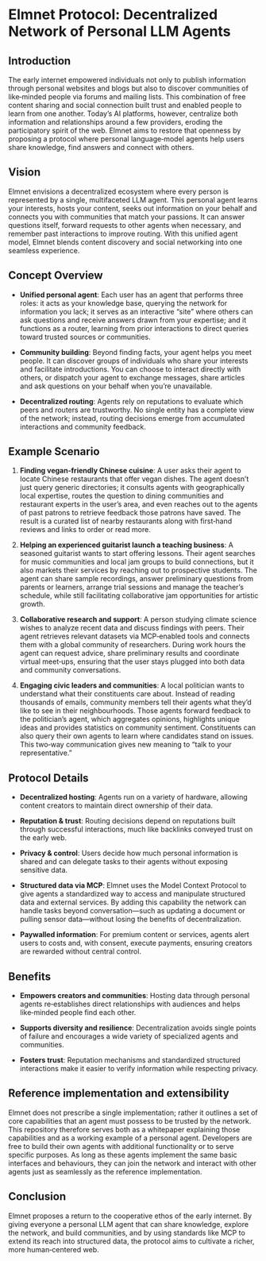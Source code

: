 # Elmnet Protocol: Decentralized Network of Personal LLM Agents

## Introduction

The early internet empowered individuals not only to publish information through personal websites and blogs but also to discover communities of like‑minded people via forums and mailing lists. This combination of free content sharing and social connection built trust and enabled people to learn from one another. Today’s AI platforms, however, centralize both information and relationships around a few providers, eroding the participatory spirit of the web. Elmnet aims to restore that openness by proposing a protocol where personal language‑model agents help users share knowledge, find answers and connect with others.

## Vision

Elmnet envisions a decentralized ecosystem where every person is represented by a single, multifaceted LLM agent. This personal agent learns your interests, hosts your content, seeks out information on your behalf and connects you with communities that match your passions. It can answer questions itself, forward requests to other agents when necessary, and remember past interactions to improve routing. With this unified agent model, Elmnet blends content discovery and social networking into one seamless experience.

## Concept Overview

- **Unified personal agent**: Each user has an agent that performs three roles: it acts as your knowledge base, querying the network for information you lack; it serves as an interactive “site” where others can ask questions and receive answers drawn from your expertise; and it functions as a router, learning from prior interactions to direct queries toward trusted sources or communities.

- **Community building**: Beyond finding facts, your agent helps you meet people. It can discover groups of individuals who share your interests and facilitate introductions. You can choose to interact directly with others, or dispatch your agent to exchange messages, share articles and ask questions on your behalf when you’re unavailable.

- **Decentralized routing**: Agents rely on reputations to evaluate which peers and routers are trustworthy. No single entity has a complete view of the network; instead, routing decisions emerge from accumulated interactions and community feedback.

## Example Scenario

1. **Finding vegan‑friendly Chinese cuisine**: A user asks their agent to locate Chinese restaurants that offer vegan dishes. The agent doesn’t just query generic directories; it consults agents with geographically local expertise, routes the question to dining communities and restaurant experts in the user’s area, and even reaches out to the agents of past patrons to retrieve feedback those patrons have saved. The result is a curated list of nearby restaurants along with first‑hand reviews and links to order or read more.

2. **Helping an experienced guitarist launch a teaching business**: A seasoned guitarist wants to start offering lessons. Their agent searches for music communities and local jam groups to build connections, but it also markets their services by reaching out to prospective students. The agent can share sample recordings, answer preliminary questions from parents or learners, arrange trial sessions and manage the teacher’s schedule, while still facilitating collaborative jam opportunities for artistic growth.

3. **Collaborative research and support**: A person studying climate science wishes to analyze recent data and discuss findings with peers. Their agent retrieves relevant datasets via MCP‑enabled tools and connects them with a global community of researchers. During work hours the agent can request advice, share preliminary results and coordinate virtual meet‑ups, ensuring that the user stays plugged into both data and community conversations.

4. **Engaging civic leaders and communities**: A local politician wants to understand what their constituents care about. Instead of reading thousands of emails, community members tell their agents what they’d like to see in their neighbourhoods. Those agents forward feedback to the politician’s agent, which aggregates opinions, highlights unique ideas and provides statistics on community sentiment. Constituents can also query their own agents to learn where candidates stand on issues. This two‑way communication gives new meaning to “talk to your representative.”

## Protocol Details

- **Decentralized hosting**: Agents run on a variety of hardware, allowing content creators to maintain direct ownership of their data.

- **Reputation & trust**: Routing decisions depend on reputations built through successful interactions, much like backlinks conveyed trust on the early web.

- **Privacy & control**: Users decide how much personal information is shared and can delegate tasks to their agents without exposing sensitive data.

- **Structured data via MCP**: Elmnet uses the Model Context Protocol to give agents a standardized way to access and manipulate structured data and external services. By adding this capability the network can handle tasks beyond conversation—such as updating a document or pulling sensor data—without losing the benefits of decentralization.

- **Paywalled information**: For premium content or services, agents alert users to costs and, with consent, execute payments, ensuring creators are rewarded without central control.

## Benefits

- **Empowers creators and communities**: Hosting data through personal agents re‑establishes direct relationships with audiences and helps like‑minded people find each other.

- **Supports diversity and resilience**: Decentralization avoids single points of failure and encourages a wide variety of specialized agents and communities.

- **Fosters trust**: Reputation mechanisms and standardized structured interactions make it easier to verify information while respecting privacy.

## Reference implementation and extensibility

Elmnet does not prescribe a single implementation; rather it outlines a set of core capabilities that an agent must possess to be trusted by the network. This repository therefore serves both as a whitepaper explaining those capabilities and as a working example of a personal agent. Developers are free to build their own agents with additional functionality or to serve specific purposes. As long as these agents implement the same basic interfaces and behaviours, they can join the network and interact with other agents just as seamlessly as the reference implementation.

## Conclusion

Elmnet proposes a return to the cooperative ethos of the early internet. By giving everyone a personal LLM agent that can share knowledge, explore the network, and build communities, and by using standards like MCP to extend its reach into structured data, the protocol aims to cultivate a richer, more human‑centered web.
